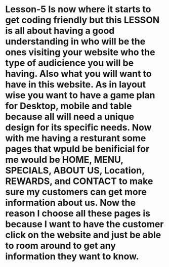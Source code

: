 # Lesson-5 Is now where it starts to get coding friendly but this LESSON is all about having a good understanding in who will be the ones visiting your website who the type of audicience you will be having. Also what you will want to have in this website. As in layout wise you want to have a game plan for Desktop, mobile and table because all will need a unique design for its specific needs. Now with me having a resturant some pages that wpuld be benificial for me would be HOME, MENU, SPECIALS, ABOUT US, Location, REWARDS, and CONTACT to make sure my customers can get more information about us. Now the reason I choose all these pages is because I want to have the customer click on the website and just be able to room around to get any information they want to know. 

